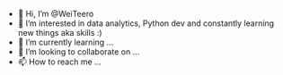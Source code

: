 - 👋 Hi, I’m @WeiTeero
- 👀 I’m interested in data analytics, Python dev and constantly learning new things aka skills :)
- 🌱 I’m currently learning ...
- 💞️ I’m looking to collaborate on ...
- 📫 How to reach me ...

<!---
WeiTeero/WeiTeero is a ✨ special ✨ repository because its `README.md` (this file) appears on your GitHub profile.
You can click the Preview link to take a look at your changes.
--->
